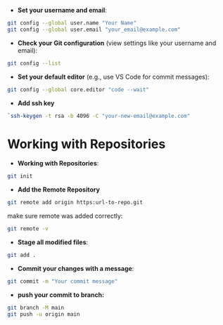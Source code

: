 - **Set your username and email**:
```bash
git config --global user.name "Your Name" 
git config --global user.email "your_email@example.com"
```

- **Check your Git configuration** (view settings like your username and email):
```bash
git config --list
```

- **Set your default editor** (e.g., use VS Code for commit messages):
```bash
git config --global core.editor "code --wait"
```

- **Add ssh key**
```bash
`ssh-keygen -t rsa -b 4096 -C "your-new-email@example.com"
```

# Working with Repositories

- **Working with Repositories**:
```bash
git init
```

- **Add the Remote Repository**
```bash 
git remote add origin https:url-to-repo.git
```
make sure remote was added correctly:
```bash
git remote -v
```

- **Stage all modified files**:
```bash
git add .
```

- **Commit your changes with a message**:
```bash
git commit -m "Your commit message"
```

- **push your commit to branch:**
```bash
git branch -M main 
git push -u origin main
```
